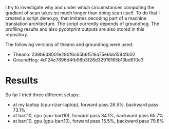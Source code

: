 I try to investigate why and under which circumstances 
computing the gradient of scan takes so much longer than
doing scan itself. To do that I created a script demo.py,
that imitates decoding part of a machine translation architecture.
The script currently depends of groundhog. The profiling results
and also pydotprint outputs are also stored in this repository.

The following versions of theano and groundhog were used:

* Theano: 239b6d8001e290f6c65b6f516a75e6bb1594fb02
* GroundHog: 4d124e7696d4fb98b3f26d32916165b13bd610e3

Results
=======

So far I tried three different setups:

* at my laptop (cpu-rizar-laptop), forward pass  26.5%, backward pass 73.1%
* at bart10, cpu (cpu-bart10), forward pass 34.1%, backward pass 65.7%
* at bart10, gpu (gpu-bart10), forward pass 15.5%, backward pass 79.6%
